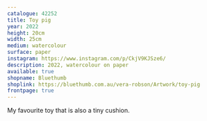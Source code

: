 ```yaml
---
catalogue: 42252
title: Toy pig
year: 2022
height: 20cm
width: 25cm
medium: watercolour
surface: paper
instagram: https://www.instagram.com/p/CkjV9KJSze6/
description: 2022, watercolour on paper
available: true
shopname: Bluethumb
shoplink: https://bluethumb.com.au/vera-robson/Artwork/toy-pig
frontpage: true
---
```

My favourite toy that is also a tiny cushion.
